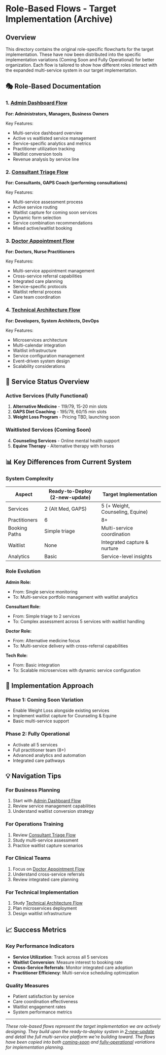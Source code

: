 # Role-Based Flows - Target Implementation (Archive)

## Overview
This directory contains the original role-specific flowcharts for the target implementation. These have now been distributed into the specific implementation variations (Coming Soon and Fully Operational) for better organization. Each flow is tailored to show how different roles interact with the expanded multi-service system in our target implementation.

## 🎭 Role-Based Documentation

### 1. [Admin Dashboard Flow](./admin-dashboard-flow.md)
**For: Administrators, Managers, Business Owners**

Key Features:
- Multi-service dashboard overview
- Active vs waitlisted service management
- Service-specific analytics and metrics
- Practitioner utilization tracking
- Waitlist conversion tools
- Revenue analysis by service line

### 2. [Consultant Triage Flow](./consultant-triage-flow.md)
**For: Consultants, GAPS Coach (performing consultations)**

Key Features:
- Multi-service assessment process
- Active service routing
- Waitlist capture for coming soon services
- Dynamic form selection
- Service combination recommendations
- Mixed active/waitlist booking

### 3. [Doctor Appointment Flow](./doctor-appointment-flow.md)
**For: Doctors, Nurse Practitioners**

Key Features:
- Multi-service appointment management
- Cross-service referral capabilities
- Integrated care planning
- Service-specific protocols
- Waitlist referral process
- Care team coordination

### 4. [Technical Architecture Flow](./tech-architecture-flow.md)
**For: Developers, System Architects, DevOps**

Key Features:
- Microservices architecture
- Multi-calendar integration
- Waitlist infrastructure
- Service configuration management
- Event-driven system design
- Scalability considerations

## 🔄 Service Status Overview

### Active Services (Fully Functional)
1. **Alternative Medicine** - $119/$79, 15-20 min slots
2. **GAPS Diet Coaching** - $195/$79, 60/15 min slots
3. **Weight Loss Program** - Pricing TBD, launching soon

### Waitlisted Services (Coming Soon)
4. **Counseling Services** - Online mental health support
5. **Equine Therapy** - Alternative therapy with horses

## 📊 Key Differences from Current System

### System Complexity
| Aspect | Ready-to-Deploy (2-new-update) | Target Implementation |
|--------|----------------------|----------------|
| Services | 2 (Alt Med, GAPS) | 5 (+ Weight, Counseling, Equine) |
| Practitioners | 6 | 8+ |
| Booking Paths | Simple triage | Multi-service coordination |
| Waitlist | None | Integrated capture & nurture |
| Analytics | Basic | Service-level insights |

### Role Evolution

**Admin Role:**
- From: Single service monitoring
- To: Multi-service portfolio management with waitlist analytics

**Consultant Role:**
- From: Simple triage to 2 services
- To: Complex assessment across 5 services with waitlist handling

**Doctor Role:**
- From: Alternative medicine focus
- To: Multi-service delivery with cross-referral capabilities

**Tech Role:**
- From: Basic integration
- To: Scalable microservices with dynamic service configuration

## 🚀 Implementation Approach

### Phase 1: Coming Soon Variation
- Enable Weight Loss alongside existing services
- Implement waitlist capture for Counseling & Equine
- Basic multi-service support

### Phase 2: Fully Operational
- Activate all 5 services
- Full practitioner team (8+)
- Advanced analytics and automation
- Integrated care pathways

## 💡 Navigation Tips

### For Business Planning
1. Start with [Admin Dashboard Flow](./admin-dashboard-flow.md)
2. Review service management capabilities
3. Understand waitlist conversion strategy

### For Operations Training
1. Review [Consultant Triage Flow](./consultant-triage-flow.md)
2. Study multi-service assessment
3. Practice waitlist capture scenarios

### For Clinical Teams
1. Focus on [Doctor Appointment Flow](./doctor-appointment-flow.md)
2. Understand cross-service referrals
3. Review integrated care planning

### For Technical Implementation
1. Study [Technical Architecture Flow](./tech-architecture-flow.md)
2. Plan microservices deployment
3. Design waitlist infrastructure

## 📈 Success Metrics

### Key Performance Indicators
- **Service Utilization**: Track across all 5 services
- **Waitlist Conversion**: Measure interest to booking rate
- **Cross-Service Referrals**: Monitor integrated care adoption
- **Practitioner Efficiency**: Multi-service scheduling optimization

### Quality Measures
- Patient satisfaction by service
- Care coordination effectiveness
- Waitlist engagement rates
- System performance metrics

---

*These role-based flows represent the target implementation we are actively designing. They build upon the ready-to-deploy system in [2-new-update](../../2-new-update/) and detail the full multi-service platform we're building toward. The flows have been copied into both [coming-soon](../coming-soon/) and [fully-operational](../fully-operational/) variations for implementation planning.*